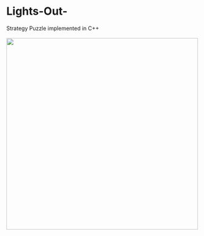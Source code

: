 # Lights-Out-

Strategy Puzzle implemented in C++ </br> </br>
<a href="url"><img src="https://github.com/marksim5/Lights-Out-/blob/master/Images/Example.png" align="left" height="500" width="500" ></a>
